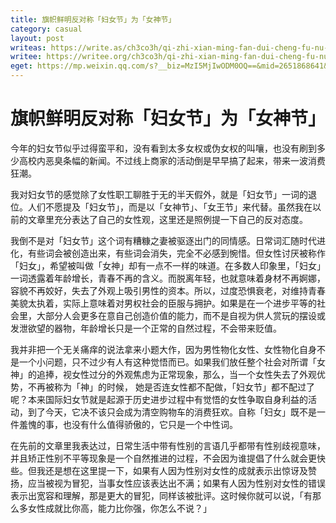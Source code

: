 ```yaml
---
title: 旗帜鲜明反对称「妇女节」为「女神节」
category: casual
layout: post
writeas: https://write.as/ch3co3h/qi-zhi-xian-ming-fan-dui-cheng-fu-nu-jie-wei-nu-shen-jie
writee: https://writee.org/ch3co3h/qi-zhi-xian-ming-fan-dui-cheng-fu-nu-jie-wei-nu-shen-jie
eget: https://mp.weixin.qq.com/s?__biz=MzI5MjIwODM0OQ==&mid=2651868641&idx=1&sn=8a408042d6daf2d30ff32665daf41fe3&chksm=f7e00653c0978f45755be436e6c9554d22235e1bc428f95245dfe841d0d513cd76c604397b9e&token=332977848&lang=zh_CN#rd
---
```


# 旗帜鲜明反对称「妇女节」为「女神节」

今年的妇女节似乎过得蛮平和，没有看到太多女权或伪女权的叫嚷，也没有刷到多少高校内恶臭条幅的新闻。不过线上商家的活动倒是早早搞了起来，带来一波消费狂潮。

我对妇女节的感觉除了女性职工聊胜于无的半天假外，就是「妇女节」一词的退位。人们不愿提及「妇女节」，而是以「女神节」、「女王节」来代替。虽然我在以前的文章里充分表达了自己的女性观，这里还是照例提一下自己的反对态度。

我倒不是对「妇女节」这个词有糟糠之妻被驱逐出门的同情感。日常词汇随时代进化，有些词会被创造出来，有些词会消失，完全不必感到惋惜。但女性讨厌被称作「妇女」，希望被叫做「女神」却有一点不一样的味道。在多数人印象里，「妇女」一词透露着年龄增长，青春不再的含义。而脱离年轻，也就意味着身材不再婀娜，容貌不再姣好，失去了外观上吸引男性的资本。所以，过度恐惧衰老，对维持青春美貌太执着，实际上意味着对男权社会的臣服与拥护。如果是在一个进步平等的社会里，大部分人会更多在意自己创造价值的能力，而不是自视为供人赏玩的摆设或发泄欲望的器物，年龄增长只是一个正常的自然过程，不会带来贬值。

我并非把一个无关痛痒的说法拿来小题大作，因为男性物化女性、女性物化自身不是一个小问题，只不过少有人有这种觉悟而已。如果我们放任整个社会对所谓「女神」的追捧，视女性过分的外观焦虑为正常现象，那么，当一个女性失去了外观优势，不再被称为「神」的时候， 她是否连女性都不配做，「妇女节」都不配过了呢？本来国际妇女节就是起源于历史进步过程中有觉悟的女性争取自身利益的活动，到了今天，它决不该只会成为清空购物车的消费狂欢。自称「妇女」既不是一件羞愧的事，也没有什么值得骄傲的，它只是一个中性词。

在先前的文章里我表达过，日常生活中带有性别的言语几乎都带有性别歧视意味，并且矫正性别不平等现象是一个自然推进的过程，不会因为谁提倡了什么就会更快些。但我还是想在这里提一下，如果有人因为性别对女性的成就表示出惊讶及赞扬，应当被视为冒犯，当事女性应该表达出不满；如果有人因为性别对女性的错误表示出宽容和理解，那是更大的冒犯，同样该被批评。这时候你就可以说，「有那么多女性成就比你高，能力比你强，你怎么不说？」
